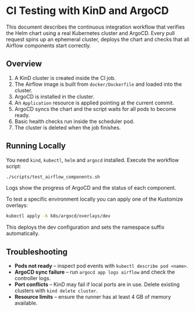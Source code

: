 # CI Testing with KinD and ArgoCD

This document describes the continuous integration workflow that verifies the Helm chart using a real Kubernetes cluster and ArgoCD. Every pull request spins up an ephemeral cluster, deploys the chart and checks that all Airflow components start correctly.

## Overview

1. A KinD cluster is created inside the CI job.
2. The Airflow image is built from `docker/Dockerfile` and loaded into the cluster.
3. ArgoCD is installed in the cluster.
4. An `Application` resource is applied pointing at the current commit.
5. ArgoCD syncs the chart and the script waits for all pods to become ready.
6. Basic health checks run inside the scheduler pod.
7. The cluster is deleted when the job finishes.

## Running Locally

You need `kind`, `kubectl`, `helm` and `argocd` installed. Execute the workflow script:

```bash
./scripts/test_airflow_components.sh
```

Logs show the progress of ArgoCD and the status of each component.

To test a specific environment locally you can apply one of the Kustomize overlays:
```bash
kubectl apply -k k8s/argocd/overlays/dev
```
This deploys the dev configuration and sets the namespace suffix automatically.

## Troubleshooting

- **Pods not ready** – inspect pod events with `kubectl describe pod <name>`.
- **ArgoCD sync failure** – run `argocd app logs airflow` and check the controller logs.
- **Port conflicts** – KinD may fail if local ports are in use. Delete existing clusters with `kind delete cluster`.
- **Resource limits** – ensure the runner has at least 4 GB of memory available.

